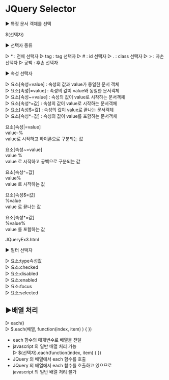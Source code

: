 # JQuery Selector

▶ 특정 문서 객체를 선택

$(선택자)


▶ 선택자 종류

▷ *		: 전체 선택자
▷ tag	: tag 선택자
▷ #		: id 선택자
▷ .		: class 선택자
▷ >		: 자손 선택자
▷ 공백	: 후손 선택자

▶ 속성 선택자

▷ 요소[속성=value]		: 속성의 값과 value가 동일한 문서 객체     
▷ 요소[속성|=value]	: 속성의 값이 value와 동일한 문서객체    
▷ 요소[속성~=value]	: 속성의 값이 value로 시작하는 문서객체     
▷ 요소[속성^=값]		: 속성의 값이 value로 시작하는 문서객체     
▷ 요소[속성$=값]		: 속성의 값이 value로 끝나는 문서객체       
▷ 요소[속성*=값]		: 속성의 값이 value를 포함하는 문서객체     

요소[속성|=value]     
value-%     
value로 시작하고 하이픈으로 구분되는 값     
      
      
요소[속성~=value]     
value %      
value 로 시작하고 공백으로 구분되는 값  
      
요소[속성^=값]      
value%      
value 로 시작하는 값      
     
요소[속성$=값]     
%value     
value 로 끝나는 값    
       
요소[속성*=값]     
%value%    
value 를 포함하는 값   
       
JQueryEx3.html       
       
▶ 필터 선택자      
     
▷ 요소:type속성값      
▷ 요소:checked      
▷ 요소:disabled      
▷ 요소:enabled     
▷ 요소:focus       
▷ 요소:selected    
     
▶배열 처리     
------    
▷ each()       
▷ $.each(배열, function(index, item) ) { })      
- each 함수의 매개변수로 배열을 전달         
- javascript 의 일반 배열 처리 가능        
▷ $(선택자).each(function(index, item) { })      
- JQuery 의 배열에서 each 함수를 호출      
- JQuery 의 배열에서 each 함수를 호출하고 있으므로     
  javascript 의 일반 배열 처리 불가    
